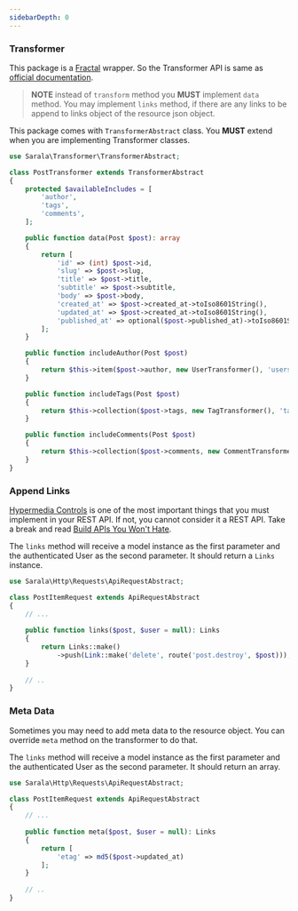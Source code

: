 ```yaml
---
sidebarDepth: 0
---
```


### Transformer

This package is a [Fractal](http://fractal.thephpleague.com/) wrapper. So the Transformer API is same as [official documentation](https://fractal.thephpleague.com/transformers/).

> **NOTE** instead of `transform` method you **MUST** implement `data` method. You may implement `links` method, if there are any links to be append to links object of the resource json object.   

This package comes with `TransformerAbstract` class. You **MUST** extend when you are implementing Transformer classes.

```php
use Sarala\Transformer\TransformerAbstract;

class PostTransformer extends TransformerAbstract
{
    protected $availableIncludes = [
        'author',
        'tags',
        'comments',
    ];

    public function data(Post $post): array
    {
        return [
            'id' => (int) $post->id,
            'slug' => $post->slug,
            'title' => $post->title,
            'subtitle' => $post->subtitle,
            'body' => $post->body,
            'created_at' => $post->created_at->toIso8601String(),
            'updated_at' => $post->created_at->toIso8601String(),
            'published_at' => optional($post->published_at)->toIso8601String(),
        ];
    }

    public function includeAuthor(Post $post)
    {
        return $this->item($post->author, new UserTransformer(), 'users');
    }

    public function includeTags(Post $post)
    {
        return $this->collection($post->tags, new TagTransformer(), 'tags');
    }

    public function includeComments(Post $post)
    {
        return $this->collection($post->comments, new CommentTransformer(), 'comments');
    }
}
```

### Append Links

[Hypermedia Controls](https://martinfowler.com/articles/richardsonMaturityModel.html) is one of the most important things that you must implement in your REST API. If not, you cannot consider it a REST API. Take a break and read [Build APIs You Won't Hate](https://apisyouwonthate.com/books/build-apis-you-wont-hate.html).

The `links` method will receive a model instance as the first parameter and the authenticated User as the second parameter. It should return a `Links` instance. 

```php
use Sarala\Http\Requests\ApiRequestAbstract;

class PostItemRequest extends ApiRequestAbstract
{
    // ...
    
    public function links($post, $user = null): Links
    {
        return Links::make()
            ->push(Link::make('delete', route('post.destroy', $post)));
    }
    
    // ..
}
```

### Meta Data

Sometimes you may need to add meta data to the resource object. You can override `meta` method on the transformer to do that.

The `links` method will receive a model instance as the first parameter and the authenticated User as the second parameter. It should return an array. 

```php
use Sarala\Http\Requests\ApiRequestAbstract;

class PostItemRequest extends ApiRequestAbstract
{
    // ...
    
    public function meta($post, $user = null): Links
    {
        return [
            'etag' => md5($post->updated_at)
        ];
    }
    
    // ..
}
```
